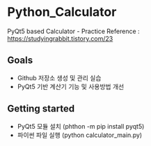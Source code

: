 # Python_Calculator
PyQt5 based Calculator  -  Practice
Reference : https://studyingrabbit.tistory.com/23 

## Goals

* Github 저장소 생성 및 관리 실습
* PyQt5 기반 계산기 기능 및 사용방법 개선

## Getting started

* PyQt5 모듈 설치 (phthon -m pip install pyqt5)
* 파이썬 파일 실행 (python calculator_main.py)

